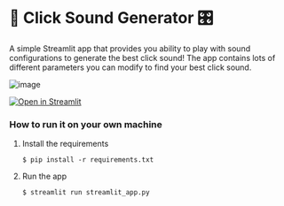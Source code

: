 # 🎈 Click Sound Generator 🎛️
A simple Streamlit app that provides you ability to play with sound configurations to generate the best click sound!
The app contains lots of different parameters you can modify to find your best click sound.

![image](https://github.com/user-attachments/assets/3c8a35e5-26ac-4f5c-bbd3-8b02c893e21f)

[![Open in Streamlit](https://static.streamlit.io/badges/streamlit_badge_black_white.svg)](https://click-sound-generator.streamlit.app/)

### How to run it on your own machine

1. Install the requirements

   ```
   $ pip install -r requirements.txt
   ```

2. Run the app

   ```
   $ streamlit run streamlit_app.py
   ```
